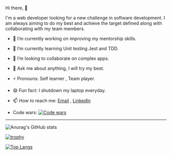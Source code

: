  Hi there,  👋
 
  I'm a web developer looking for a new challenge in software development. I am always aiming to do my best
   and achieve the target defined along with collaborating with my team members. 

- 🔭 I’m currently working on improving my mentorship skills.
- 🌱 I’m currently learning Unit testing Jest and TDD.
- 👯 I’m looking to collaborate on complex apps.
- 💬 Ask me about  anything, I will try my best.
- ⚡ Pronouns: Self learner , Team player.
- 😄 Fun fact: I shutdown my laptop everyday. 
- 📫 How to reach me: [Email](islam.fawzy@outlook.dk) , [LinkedIn](https://www.linkedin.com/in/islam-fawzy/)

- Code wars: [![Code wars](https://www.codewars.com/users/islam-fawzy25/badges/small?theme=light)](https://www.codewars.com/users/islam-fawzy25/)      


<hr/>

![Anurag's GitHub stats](https://github-readme-stats.vercel.app/api?username=islam-fawzy25&show_icons=true&theme=)


[![trophy](https://github-profile-trophy.vercel.app/?username=islam-fawzy25)](https://github.com/islam-fawzy25/github-profile-trophy)      

[![Top Langs](https://github-readme-stats.vercel.app/api/top-langs/?username=islam-fawzy25&show_icons=true&theme=)](https://github.com/islam-fawzy25/github-readme-stats)   
